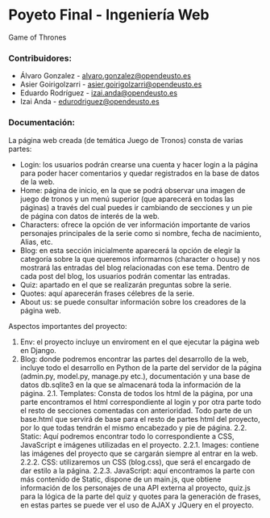 # Poyeto Final - Ingeniería Web
Game of Thrones

### Contribuidores:
- Álvaro Gonzalez - alvaro.gonzalez@opendeusto.es
- Asier Goirigolzarri - asier.goirigolzarri@opendeusto.es
- Eduardo Rodríguez - izai.anda@opendeusto.es
- Izai Anda - edurodriguez@opendeusto.es

### Documentación:
La página web creada (de temática Juego de Tronos) consta de varias partes:
- Login: los usuarios podrán crearse una cuenta y hacer login a la página para poder hacer comentarios y quedar registrados en la base de datos de la web.
- Home: página de inicio, en la que se podrá observar una imagen de juego de tronos y un menú superior (que aparecerá en todas las páginas) a través del cual puedes ir cambiando de secciones y un pie de página con datos de interés de la web.
- Characters: ofrece la opción de ver información importante de varios personajes principales de la serie como si nombre, fecha de nacimiento, Alias, etc.
- Blog: en esta sección inicialmente aparecerá la opción de elegir la categoría sobre la que queremos informarnos (character o house) y nos mostrará las entradas del blog relacionadas con ese tema. Dentro de cada post del blog, los usuarios podrán comentar las entradas.
- Quiz: apartado en el que se realizarán preguntas sobre la serie.
- Quotes: aquí aparecerán frases célebres de la serie.
- About us: se puede consultar información sobre los creadores de la página web.

Aspectos importantes del proyecto:
1. Env: el proyecto incluye un enviroment en el que ejecutar la página web en Django.
2. Blog: donde podremos encontrar las partes del desarrollo de la web, incluye todo el desarrollo en Python de la parte del servidor de la página (admin.py, model.py, manage.py etc.), documentación y una base de datos db.sqlite3 en la que se almacenará toda la información de la página.
2.1. Templates: Consta de todos los html de la página, por una parte encontramos el html correspondiente al login y por otra parte todo el resto de secciones comentadas con anterioridad. Todo parte de un base.html que servirá de base para el resto de partes html del proyecto, por lo que todas tendrán el mismo encabezado y pie de página.
2.2. Static: Aquí podremos encontrar todo lo correspondiente a CSS, JavaScript e imágenes utilizadas en el proyecto.
2.2.1. Images: contiene las imágenes del proyecto que se cargarán siempre al entrar en la web.
2.2.2. CSS: utilizaremos un CSS (blog.css), que será el encargado de dar estilo a la página.
2.2.3. JavaScript: aquí encontramos la parte con más contenido de Static, dispone de un main.js, que obtiene información de los personajes de una API externa al proyecto, quiz.js para la lógica de la parte del quiz y quotes para la generación de frases, en estas partes se puede ver el uso de AJAX y JQuery en el proyecto.
